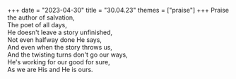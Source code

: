 +++
date = "2023-04-30"
title = "30.04.23"
themes = ["praise"]
+++
Praise the author of salvation,  
The poet of all days,  
He doesn't leave a story unfinished,  
Not even halfway done He says,  
And even when the story throws us,  
And the twisting turns don't go our ways,  
He's working for our good for sure,  
As we are His and He is ours.
